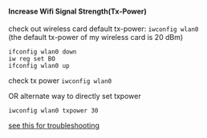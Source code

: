 #### Increase Wifi Signal Strength(Tx-Power)

check out wireless card default tx-power:
`iwconfig wlan0`	  
(the default tx-power of my wireless card is 20 dBm)

```
ifconfig wlan0 down
iw reg set BO
ifconfig wlan0 up
```

check tx power
`iwconfig wlan0`

OR alternate way to directly set txpower

```
iwconfig wlan0 txpower 30
```

[see this for troubleshooting](https://askubuntu.com/questions/819830/sudo-iw-reg-get-still-shows-country-00-after-updating-etc-default-crda)